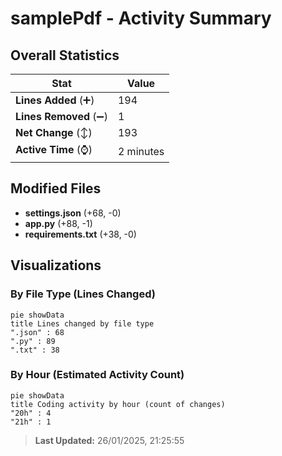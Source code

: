 # samplePdf - Activity Summary 

## Overall Statistics

| Stat                   | Value                                                             |
| ---------------------- | ----------------------------------------------------------------- |
| **Lines Added** (➕)   | 194                                          |
| **Lines Removed** (➖) | 1                                        |
| **Net Change** (↕)    | 193                |
| **Active Time** (⌚)   | 2 minutes |


## Modified Files
- **settings.json** (+68, -0)
- **app.py** (+88, -1)
- **requirements.txt** (+38, -0)

## Visualizations

### By File Type (Lines Changed)

```mermaid
pie showData
title Lines changed by file type
".json" : 68
".py" : 89
".txt" : 38
```

### By Hour (Estimated Activity Count)

```mermaid
pie showData
title Coding activity by hour (count of changes)
"20h" : 4
"21h" : 1
```


> **Last Updated:** 26/01/2025, 21:25:55
